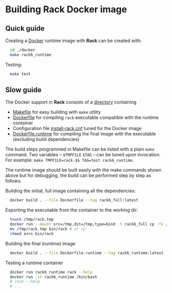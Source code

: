 
Building Rack Docker image
==========================

Quick guide
-----------

Creating a [Docker](https://docs.docker.com) runtime image with **Rack** can be created with:

```bash
  cd ./docker
  make rack6_runtime
```

Testing:

```bash
  make test
```


Slow guide
----------

The Docker support in **Rack** consists of a [directory](./) containing 

- [Makefile](./Makefile) for easy building with ``make`` utility
- [Dockerfile](./Dockerfile) for compiling ``rack`` executable compatible with the runtime container
- Configuration file [install-rack.cnf](install-rack.cnf) tuned for the Docker image
- [Dockerfile.runtime](./Dockerfile.runtime) for compiling the final image with the executable (excluding build dependencies)

The build steps programmed in Makefile can be listed with a plain ``make`` command. Two variables –
``$TMPFILE`` ``$TAG`` – can be tuned upon invocation. For example: ``make TMPFILE=rack-$$ TAG=test rack6_runtime``.

The runtime image should be built easily with the make commands shown above but for debugging,
the build can be performed step by step as follows.

Building the initial, full image containing all the dependencies:
```bash
  docker build . --file Dockerfile --tag rack6_full:latest
```

Exporting the executable from the container to the working dir:
```bash
  touch /tmp/rack.tmp
  docker run --mount src=/tmp,dst=/tmp,type=bind -t rack6_full cp -fv /rack/rack/Release/rack /tmp/rack.tmp
  mv /tmp/rack.tmp bin/rack # or cp
  chmod a+rx bin/rack
```

Building the final (runtime) image
```bash
  docker build . --file Dockerfile.runtime --tag rack6_runtime:latest
```

Testing a runtime container
```bash
  docker run rack6_runtime rack --help
  docker run -it rack6_runtime /bin/bash
  # rack --help
  # ...
```